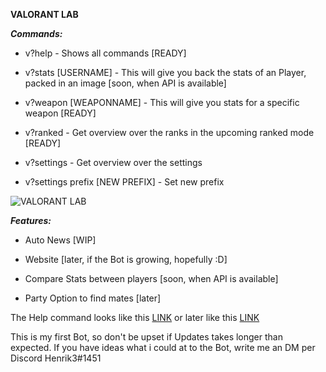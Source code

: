 **VALORANT LAB**

***Commands:***

- v?help - Shows all commands [READY]

- v?stats [USERNAME] - This will give you back the stats of an Player, packed in an image [soon, when API is available]

- v?weapon [WEAPONNAME] - This will give you stats for a specific weapon [READY]

- v?ranked - Get overview over the ranks in the upcoming ranked mode [READY]

- v?settings - Get overview over the settings

- v?settings prefix [NEW PREFIX] - Set new prefix

 <img src="https://cdn.glitch.com/6f24e132-ed6a-4704-a40d-19f2a8f508ca%2Fvalorant-help%20(2).png?v=1587921773527" alt="VALORANT LAB">
 
 
***Features:***

- Auto News [WIP]

- Website [later, if the Bot is growing, hopefully :D]

- Compare Stats between players [soon, when API is available]

- Party Option to find mates [later]

The Help command looks like this [LINK](https://cdn.glitch.com/6f24e132-ed6a-4704-a40d-19f2a8f508ca%2Fvalorant-help%20(1).png?v=1587921573197) or later like this [LINK](https://cdn.glitch.com/15c546f8-c377-494a-a8f3-e5f452789cdf%2Fvalorant1.png?v=1587588848858)

This is my first Bot, so don't be upset if Updates takes longer than expected. If you have ideas what i could at to the Bot, write me an DM per Discord Henrik3#1451
